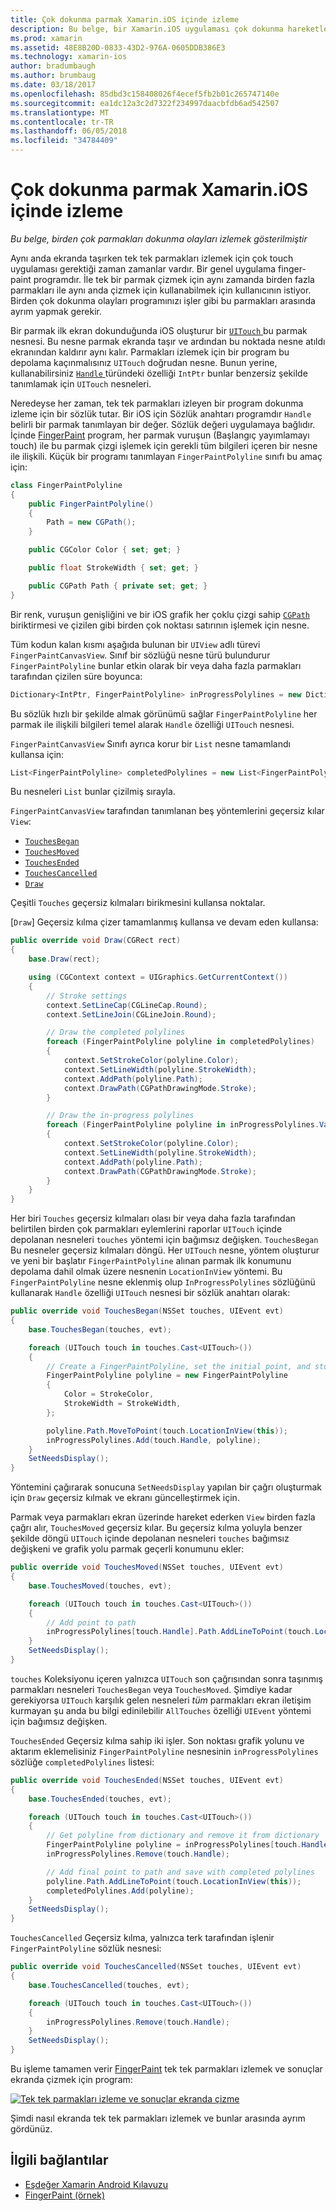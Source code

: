 ```yaml
---
title: Çok dokunma parmak Xamarin.iOS içinde izleme
description: Bu belge, bir Xamarin.iOS uygulaması çok dokunma hareketleri içinde tek tek parmakları izlemek açıklar. Finger-painting uygulama örneği toplanır.
ms.prod: xamarin
ms.assetid: 48E8B20D-0833-43D2-976A-0605DDB386E3
ms.technology: xamarin-ios
author: bradumbaugh
ms.author: brumbaug
ms.date: 03/18/2017
ms.openlocfilehash: 85dbd3c158408026f4ecef5fb2b01c265747140e
ms.sourcegitcommit: ea1dc12a3c2d7322f234997daacbfdb6ad542507
ms.translationtype: MT
ms.contentlocale: tr-TR
ms.lasthandoff: 06/05/2018
ms.locfileid: "34784409"
---
```

# <a name="multi-touch-finger-tracking-in-xamarinios"></a>Çok dokunma parmak Xamarin.iOS içinde izleme

_Bu belge, birden çok parmakları dokunma olayları izlemek gösterilmiştir_

Aynı anda ekranda taşırken tek tek parmakları izlemek için çok touch uygulaması gerektiği zaman zamanlar vardır. Bir genel uygulama finger-paint programdır. İle tek bir parmak çizmek için aynı zamanda birden fazla parmakları ile aynı anda çizmek için kullanabilmek için kullanıcının istiyor. Birden çok dokunma olayları programınızı işler gibi bu parmakları arasında ayrım yapmak gerekir.

Bir parmak ilk ekran dokunduğunda iOS oluşturur bir [ `UITouch` ](https://developer.xamarin.com/api/type/UIKit.UITouch/) bu parmak nesnesi. Bu nesne parmak ekranda taşır ve ardından bu noktada nesne atıldı ekranından kaldırır aynı kalır. Parmakları izlemek için bir program bu depolama kaçınmalısınız `UITouch` doğrudan nesne. Bunun yerine, kullanabilirsiniz [ `Handle` ](https://developer.xamarin.com/api/property/Foundation.NSObject.Handle/) türündeki özelliği `IntPtr` bunlar benzersiz şekilde tanımlamak için `UITouch` nesneleri.

Neredeyse her zaman, tek tek parmakları izleyen bir program dokunma izleme için bir sözlük tutar. Bir iOS için Sözlük anahtarı programdır `Handle` belirli bir parmak tanımlayan bir değer. Sözlük değeri uygulamaya bağlıdır. İçinde [FingerPaint](https://developer.xamarin.com/samples/monotouch/ApplicationFundamentals/FingerPaint) program, her parmak vuruşun (Başlangıç yayımlamayı touch) ile bu parmak çizgi işlemek için gerekli tüm bilgileri içeren bir nesne ile ilişkili. Küçük bir programı tanımlayan `FingerPaintPolyline` sınıfı bu amaç için:

```csharp
class FingerPaintPolyline
{
    public FingerPaintPolyline()
    {
        Path = new CGPath();
    }

    public CGColor Color { set; get; }

    public float StrokeWidth { set; get; }

    public CGPath Path { private set; get; }
}
```

Bir renk, vuruşun genişliğini ve bir iOS grafik her çoklu çizgi sahip [ `CGPath` ](https://developer.xamarin.com/api/type/CoreGraphics.CGPath/) biriktirmesi ve çizilen gibi birden çok noktası satırının işlemek için nesne.


Tüm kodun kalan kısmı aşağıda bulunan bir `UIView` adlı türevi `FingerPaintCanvasView`. Sınıf bir sözlüğü nesne türü bulundurur `FingerPaintPolyline` bunlar etkin olarak bir veya daha fazla parmakları tarafından çizilen süre boyunca:

```csharp
Dictionary<IntPtr, FingerPaintPolyline> inProgressPolylines = new Dictionary<IntPtr, FingerPaintPolyline>();
```

Bu sözlük hızlı bir şekilde almak görünümü sağlar `FingerPaintPolyline` her parmak ile ilişkili bilgileri temel alarak `Handle` özelliği `UITouch` nesnesi.

`FingerPaintCanvasView` Sınıfı ayrıca korur bir `List` nesne tamamlandı kullansa için:

```csharp
List<FingerPaintPolyline> completedPolylines = new List<FingerPaintPolyline>();
```

Bu nesneleri `List` bunlar çizilmiş sırayla.

`FingerPaintCanvasView` tarafından tanımlanan beş yöntemlerini geçersiz kılar `View`:

- [`TouchesBegan`](https://developer.xamarin.com/api/member/UIKit.UIResponder.TouchesBegan/p/Foundation.NSSet/UIKit.UIEvent/)
- [`TouchesMoved`](https://developer.xamarin.com/api/member/UIKit.UIResponder.TouchesMoved/p/Foundation.NSSet/UIKit.UIEvent/)
- [`TouchesEnded`](https://developer.xamarin.com/api/member/UIKit.UIResponder.TouchesEnded/p/Foundation.NSSet/UIKit.UIEvent/)
- [`TouchesCancelled`](https://developer.xamarin.com/api/member/UIKit.UIResponder.TouchesCancelled/p/Foundation.NSSet/UIKit.UIEvent/)
- [`Draw`](https://developer.xamarin.com/api/member/UIKit.UIView.Draw/p/CoreGraphics.CGRect/)

Çeşitli `Touches` geçersiz kılmaları birikmesini kullansa noktalar.

[`Draw`] Geçersiz kılma çizer tamamlanmış kullansa ve devam eden kullansa:

```csharp
public override void Draw(CGRect rect)
{
    base.Draw(rect);

    using (CGContext context = UIGraphics.GetCurrentContext())
    {
        // Stroke settings
        context.SetLineCap(CGLineCap.Round);
        context.SetLineJoin(CGLineJoin.Round);

        // Draw the completed polylines
        foreach (FingerPaintPolyline polyline in completedPolylines)
        {
            context.SetStrokeColor(polyline.Color);
            context.SetLineWidth(polyline.StrokeWidth);
            context.AddPath(polyline.Path);
            context.DrawPath(CGPathDrawingMode.Stroke);
        }

        // Draw the in-progress polylines
        foreach (FingerPaintPolyline polyline in inProgressPolylines.Values)
        {
            context.SetStrokeColor(polyline.Color);
            context.SetLineWidth(polyline.StrokeWidth);
            context.AddPath(polyline.Path);
            context.DrawPath(CGPathDrawingMode.Stroke);
        }
    }
}
```

Her biri `Touches` geçersiz kılmaları olası bir veya daha fazla tarafından belirtilen birden çok parmakları eylemlerini raporlar `UITouch` içinde depolanan nesneleri `touches` yöntemi için bağımsız değişken. `TouchesBegan` Bu nesneler geçersiz kılmaları döngü. Her `UITouch` nesne, yöntem oluşturur ve yeni bir başlatır `FingerPaintPolyline` alınan parmak ilk konumunu depolama dahil olmak üzere nesnenin `LocationInView` yöntemi. Bu `FingerPaintPolyline` nesne eklenmiş olup `InProgressPolylines` sözlüğünü kullanarak `Handle` özelliği `UITouch` nesnesi bir sözlük anahtarı olarak:

```csharp
public override void TouchesBegan(NSSet touches, UIEvent evt)
{
    base.TouchesBegan(touches, evt);

    foreach (UITouch touch in touches.Cast<UITouch>())
    {
        // Create a FingerPaintPolyline, set the initial point, and store it
        FingerPaintPolyline polyline = new FingerPaintPolyline
        {
            Color = StrokeColor,
            StrokeWidth = StrokeWidth,
        };

        polyline.Path.MoveToPoint(touch.LocationInView(this));
        inProgressPolylines.Add(touch.Handle, polyline);
    }
    SetNeedsDisplay();
}
```

Yöntemini çağırarak sonucuna `SetNeedsDisplay` yapılan bir çağrı oluşturmak için `Draw` geçersiz kılmak ve ekranı güncelleştirmek için.

Parmak veya parmakları ekran üzerinde hareket ederken `View` birden fazla çağrı alır, `TouchesMoved` geçersiz kılar. Bu geçersiz kılma yoluyla benzer şekilde döngü `UITouch` içinde depolanan nesneleri `touches` bağımsız değişkeni ve grafik yolu parmak geçerli konumunu ekler:

```csharp
public override void TouchesMoved(NSSet touches, UIEvent evt)
{
    base.TouchesMoved(touches, evt);

    foreach (UITouch touch in touches.Cast<UITouch>())
    {
        // Add point to path
        inProgressPolylines[touch.Handle].Path.AddLineToPoint(touch.LocationInView(this));
    }
    SetNeedsDisplay();
}
```

`touches` Koleksiyonu içeren yalnızca `UITouch` son çağrısından sonra taşınmış parmakları nesneleri `TouchesBegan` veya `TouchesMoved`. Şimdiye kadar gerekiyorsa `UITouch` karşılık gelen nesneleri *tüm* parmakları ekran iletişim kurmayan şu anda bu bilgi edinilebilir `AllTouches` özelliği `UIEvent` yöntemi için bağımsız değişken.

`TouchesEnded` Geçersiz kılma sahip iki işler. Son noktası grafik yolunu ve aktarım eklemelisiniz `FingerPaintPolyline` nesnesinin `inProgressPolylines` sözlüğe `completedPolylines` listesi:

```csharp
public override void TouchesEnded(NSSet touches, UIEvent evt)
{
    base.TouchesEnded(touches, evt);

    foreach (UITouch touch in touches.Cast<UITouch>())
    {
        // Get polyline from dictionary and remove it from dictionary
        FingerPaintPolyline polyline = inProgressPolylines[touch.Handle];
        inProgressPolylines.Remove(touch.Handle);

        // Add final point to path and save with completed polylines
        polyline.Path.AddLineToPoint(touch.LocationInView(this));
        completedPolylines.Add(polyline);
    }
    SetNeedsDisplay();
}
```

`TouchesCancelled` Geçersiz kılma, yalnızca terk tarafından işlenir `FingerPaintPolyline` sözlük nesnesi:

```csharp
public override void TouchesCancelled(NSSet touches, UIEvent evt)
{
    base.TouchesCancelled(touches, evt);

    foreach (UITouch touch in touches.Cast<UITouch>())
    {
        inProgressPolylines.Remove(touch.Handle);
    }
    SetNeedsDisplay();
}
```

Bu işleme tamamen verir [FingerPaint](https://developer.xamarin.com/samples/monotouch/ApplicationFundamentals/FingerPaint) tek tek parmakları izlemek ve sonuçlar ekranda çizmek için program:

[![](touch-tracking-images/image01.png "Tek tek parmakları izleme ve sonuçlar ekranda çizme")](touch-tracking-images/image01.png#lightbox)

Şimdi nasıl ekranda tek tek parmakları izlemek ve bunlar arasında ayrım gördünüz.



## <a name="related-links"></a>İlgili bağlantılar

- [Eşdeğer Xamarin Android Kılavuzu](~/android/app-fundamentals/touch/touch-tracking.md)
- [FingerPaint (örnek)](https://developer.xamarin.com/samples/monotouch/ApplicationFundamentals/FingerPaint)

